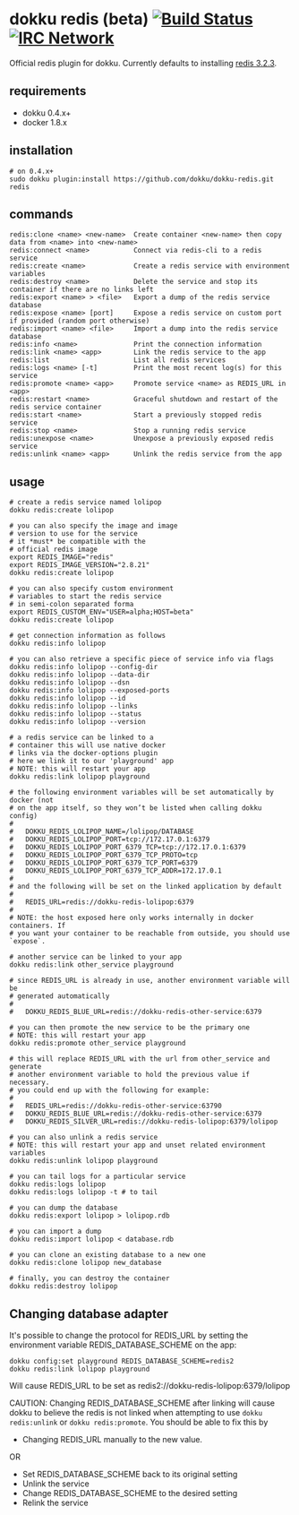 # dokku redis (beta)  [![Build Status](https://img.shields.io/travis/dokku/dokku-redis.svg?branch=master "Build Status")](https://travis-ci.org/dokku/dokku-redis) [![IRC Network](https://img.shields.io/badge/irc-freenode-blue.svg "IRC Freenode")](https://webchat.freenode.net/?channels=dokku)

Official redis plugin for dokku. Currently defaults to installing [redis 3.2.3](https://hub.docker.com/_/redis/).

## requirements

- dokku 0.4.x+
- docker 1.8.x

## installation

```shell
# on 0.4.x+
sudo dokku plugin:install https://github.com/dokku/dokku-redis.git redis
```

## commands

```
redis:clone <name> <new-name>  Create container <new-name> then copy data from <name> into <new-name>
redis:connect <name>           Connect via redis-cli to a redis service
redis:create <name>            Create a redis service with environment variables
redis:destroy <name>           Delete the service and stop its container if there are no links left
redis:export <name> > <file>   Export a dump of the redis service database
redis:expose <name> [port]     Expose a redis service on custom port if provided (random port otherwise)
redis:import <name> <file>     Import a dump into the redis service database
redis:info <name>              Print the connection information
redis:link <name> <app>        Link the redis service to the app
redis:list                     List all redis services
redis:logs <name> [-t]         Print the most recent log(s) for this service
redis:promote <name> <app>     Promote service <name> as REDIS_URL in <app>
redis:restart <name>           Graceful shutdown and restart of the redis service container
redis:start <name>             Start a previously stopped redis service
redis:stop <name>              Stop a running redis service
redis:unexpose <name>          Unexpose a previously exposed redis service
redis:unlink <name> <app>      Unlink the redis service from the app
```

## usage

```shell
# create a redis service named lolipop
dokku redis:create lolipop

# you can also specify the image and image
# version to use for the service
# it *must* be compatible with the
# official redis image
export REDIS_IMAGE="redis"
export REDIS_IMAGE_VERSION="2.8.21"
dokku redis:create lolipop

# you can also specify custom environment
# variables to start the redis service
# in semi-colon separated forma
export REDIS_CUSTOM_ENV="USER=alpha;HOST=beta"
dokku redis:create lolipop

# get connection information as follows
dokku redis:info lolipop

# you can also retrieve a specific piece of service info via flags
dokku redis:info lolipop --config-dir
dokku redis:info lolipop --data-dir
dokku redis:info lolipop --dsn
dokku redis:info lolipop --exposed-ports
dokku redis:info lolipop --id
dokku redis:info lolipop --links
dokku redis:info lolipop --status
dokku redis:info lolipop --version

# a redis service can be linked to a
# container this will use native docker
# links via the docker-options plugin
# here we link it to our 'playground' app
# NOTE: this will restart your app
dokku redis:link lolipop playground

# the following environment variables will be set automatically by docker (not
# on the app itself, so they won’t be listed when calling dokku config)
#
#   DOKKU_REDIS_LOLIPOP_NAME=/lolipop/DATABASE
#   DOKKU_REDIS_LOLIPOP_PORT=tcp://172.17.0.1:6379
#   DOKKU_REDIS_LOLIPOP_PORT_6379_TCP=tcp://172.17.0.1:6379
#   DOKKU_REDIS_LOLIPOP_PORT_6379_TCP_PROTO=tcp
#   DOKKU_REDIS_LOLIPOP_PORT_6379_TCP_PORT=6379
#   DOKKU_REDIS_LOLIPOP_PORT_6379_TCP_ADDR=172.17.0.1
#
# and the following will be set on the linked application by default
#
#   REDIS_URL=redis://dokku-redis-lolipop:6379
#
# NOTE: the host exposed here only works internally in docker containers. If
# you want your container to be reachable from outside, you should use `expose`.

# another service can be linked to your app
dokku redis:link other_service playground

# since REDIS_URL is already in use, another environment variable will be
# generated automatically
#
#   DOKKU_REDIS_BLUE_URL=redis://dokku-redis-other-service:6379

# you can then promote the new service to be the primary one
# NOTE: this will restart your app
dokku redis:promote other_service playground

# this will replace REDIS_URL with the url from other_service and generate
# another environment variable to hold the previous value if necessary.
# you could end up with the following for example:
#
#   REDIS_URL=redis://dokku-redis-other-service:63790
#   DOKKU_REDIS_BLUE_URL=redis://dokku-redis-other-service:6379
#   DOKKU_REDIS_SILVER_URL=redis://dokku-redis-lolipop:6379/lolipop

# you can also unlink a redis service
# NOTE: this will restart your app and unset related environment variables
dokku redis:unlink lolipop playground

# you can tail logs for a particular service
dokku redis:logs lolipop
dokku redis:logs lolipop -t # to tail

# you can dump the database
dokku redis:export lolipop > lolipop.rdb

# you can import a dump
dokku redis:import lolipop < database.rdb

# you can clone an existing database to a new one
dokku redis:clone lolipop new_database

# finally, you can destroy the container
dokku redis:destroy lolipop
```

## Changing database adapter

It's possible to change the protocol for REDIS_URL by setting
the environment variable REDIS_DATABASE_SCHEME on the app:

```
dokku config:set playground REDIS_DATABASE_SCHEME=redis2
dokku redis:link lolipop playground
```

Will cause REDIS_URL to be set as
redis2://dokku-redis-lolipop:6379/lolipop

CAUTION: Changing REDIS_DATABASE_SCHEME after linking will cause dokku to
believe the redis is not linked when attempting to use `dokku redis:unlink`
or `dokku redis:promote`.
You should be able to fix this by

- Changing REDIS_URL manually to the new value.

OR

- Set REDIS_DATABASE_SCHEME back to its original setting
- Unlink the service
- Change REDIS_DATABASE_SCHEME to the desired setting
- Relink the service
